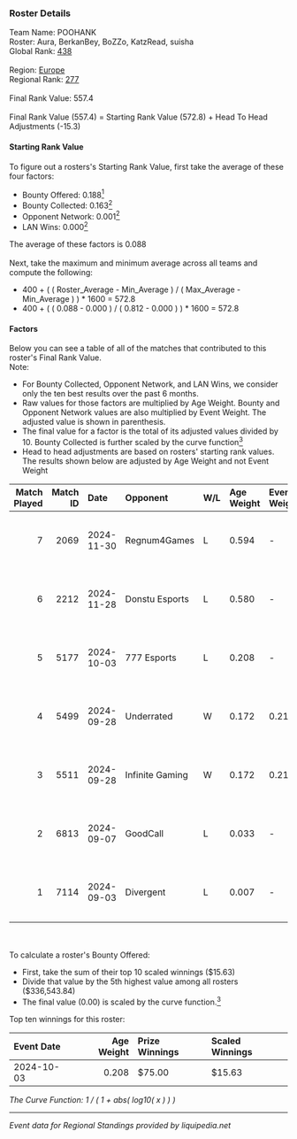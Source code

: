 ### Roster Details<br />
Team Name: POOHANK<br />
Roster: Aura, BerkanBey, BoZZo, KatzRead, suisha<br />
Global Rank: [438](../../standings_global_2025_03_01.md)<br />
<br />
Region: [Europe]( ../../standings_europe_2025_03_01.md)<br />
Regional Rank: [277]( ../../standings_europe_2025_03_01.md)<br />
<br />
Final Rank Value:  557.4<br />
<br />
Final Rank Value (557.4) = Starting Rank Value (572.8) + Head To Head Adjustments (-15.3)<br />

#### Starting Rank Value<br />
To figure out a rosters's Starting Rank Value, first take the average of these four factors:<br />
- Bounty Offered: 0.188[<sup>1</sup>](#table2)
- Bounty Collected: 0.163[<sup>2</sup>](#table1)
- Opponent Network: 0.001[<sup>2</sup>](#table1)
- LAN Wins: 0.000[<sup>2</sup>](#table1)

The average of these factors is 0.088<br />
<br />
Next, take the maximum and minimum average across all teams and compute the following:<br />
- 400 + ( ( Roster_Average - Min_Average ) / ( Max_Average - Min_Average ) ) * 1600 = 572.8
- 400 + ( ( 0.088 - 0.000 ) / ( 0.812 - 0.000 ) ) * 1600 = 572.8


#### Factors<br />
Below you can see a table of all of the matches that contributed to this roster's Final Rank Value.<br />
Note:<br />

- For Bounty Collected, Opponent Network, and LAN Wins, we consider only the ten best results over the past 6 months.
- Raw values for those factors are multiplied by Age Weight. Bounty and Opponent Network values are also multiplied by Event Weight. The adjusted value is shown in parenthesis.
- The final value for a factor is the total of its adjusted values divided by 10. Bounty Collected is further scaled by the curve function[<sup>3</sup>](#curveFunction)
- Head to head adjustments are based on rosters' starting rank values. The results shown below are adjusted by Age Weight and not Event Weight
<span id="table1"></span><br />


| Match Played | Match ID | Date       | Opponent        | W/L | Age Weight | Event Weight | Bounty Collected | Opponent Network | LAN Wins  | H2H Adj. | Roster                                     |
| -: | -: | :- | :- | :- | :- | :- | :- | :- | :- | -: | :- |
|            7 |     2069 | 2024-11-30 | Regnum4Games    | L   | 0.594      | -            | -                | -                | -         |    -7.26 | Aura, BerkanBey, BoZZo, KatzRead, suisha   |
|            6 |     2212 | 2024-11-28 | Donstu Esports  | L   | 0.580      | -            | -                | -                | -         |   -10.90 | Aura, BerkanBey, BoZZo, KatzRead, suisha   |
|            5 |     5177 | 2024-10-03 | 777 Esports     | L   | 0.208      | -            | -                | -                | -         |    -2.73 | Aura, BerkanBey, BoZZo, KatzRead, suisha   |
|            4 |     5499 | 2024-09-28 | Underrated      | W   | 0.172      | 0.215        | 0.002 (0.000)    | 0.160 (0.006)    | 0 (0.000) |     3.56 | Aura, BerkanBey, BoZZo, KatzRead, suisha   |
|            3 |     5511 | 2024-09-28 | Infinite Gaming | W   | 0.172      | 0.215        | 0.000 (0.000)    | 0.003 (0.000)    | 0 (0.000) |     2.83 | Aura, BerkanBey, BoZZo, KatzRead, suisha   |
|            2 |     6813 | 2024-09-07 | GoodCall        | L   | 0.033      | -            | -                | -                | -         |    -0.69 | Aura, BerkanBey, BoZZo, KatzRead, LORDLPAR |
|            1 |     7114 | 2024-09-03 | Divergent       | L   | 0.007      | -            | -                | -                | -         |    -0.14 | Aura, BerkanBey, BoZZo, KatzRead, LORDLPAR |

<br />
<span id="table2"></span><br />
To calculate a roster's Bounty Offered:<br />

- First, take the sum of their top 10 scaled winnings ($15.63)
- Divide that value by the 5th highest value among all rosters ($336,543.84)
- The final value (0.00) is scaled by the curve function.[<sup>3</sup>](#curveFunction)

Top ten winnings for this roster:<br />

| Event Date | Age Weight | Prize Winnings | Scaled Winnings |
| :- | -: | :- | :- |
| 2024-10-03 |      0.208 | $75.00         | $15.63          |


<span id="curveFunction"></span>_The Curve Function: 1 / ( 1 + abs( log10( x ) ) )_<br />

---
_Event data for Regional Standings provided by liquipedia.net_<br />
